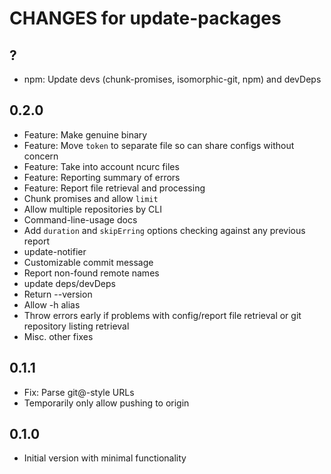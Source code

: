 # CHANGES for update-packages

## ?

- npm: Update devs (chunk-promises, isomorphic-git, npm) and devDeps

## 0.2.0

- Feature: Make genuine binary
- Feature: Move `token` to separate file so can share configs without concern
- Feature: Take into account ncurc files
- Feature: Reporting summary of errors
- Feature: Report file retrieval and processing
- Chunk promises and allow `limit`
- Allow multiple repositories by CLI
- Command-line-usage docs
- Add `duration` and `skipErring` options checking against any previous report
- update-notifier
- Customizable commit message
- Report non-found remote names
- update deps/devDeps
- Return --version
- Allow -h alias
- Throw errors early if problems with config/report file retrieval
    or git repository listing retrieval
- Misc. other fixes

## 0.1.1

- Fix: Parse git@-style URLs
- Temporarily only allow pushing to origin

## 0.1.0

- Initial version with minimal functionality
